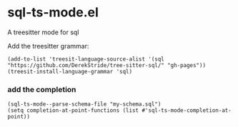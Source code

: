 # sql-ts-mode.el
A treesitter mode for sql

Add the treesitter grammar:

```
(add-to-list 'treesit-language-source-alist '(sql "https://github.com/DerekStride/tree-sitter-sql/" "gh-pages"))
(treesit-install-language-grammar 'sql)
```

### add the completion

```
(sql-ts-mode--parse-schema-file "my-schema.sql")
(setq completion-at-point-functions (list #'sql-ts-mode-completion-at-point))
```
